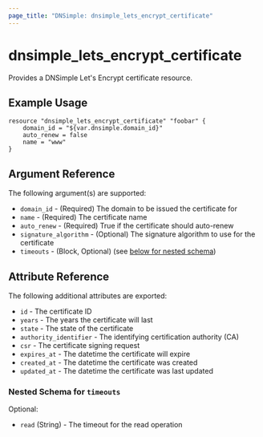 ```yaml
---
page_title: "DNSimple: dnsimple_lets_encrypt_certificate"
---
```


# dnsimple\_lets_encrypt_certificate

Provides a DNSimple Let's Encrypt certificate resource.

## Example Usage

```hcl
resource "dnsimple_lets_encrypt_certificate" "foobar" {
	domain_id = "${var.dnsimple.domain_id}"
	auto_renew = false
	name = "www"
}
```

## Argument Reference

The following argument(s) are supported:

* `domain_id` - (Required) The domain to be issued the certificate for
* `name` - (Required) The certificate name
* `auto_renew` - (Required) True if the certificate should auto-renew
* `signature_algorithm` - (Optional) The signature algorithm to use for the certificate
* `timeouts` - (Block, Optional) (see [below for nested schema](#nestedblock--timeouts))

## Attribute Reference

The following additional attributes are exported:

* `id` - The certificate ID
* `years` - The years the certificate will last
* `state` - The state of the certificate
* `authority_identifier` - The identifying certification authority (CA)
* `csr` - The certificate signing request
* `expires_at` - The datetime the certificate will expire
* `created_at` - The datetime the certificate was created
* `updated_at` - The datetime the certificate was last updated

<a id="nestedblock--timeouts"></a>

### Nested Schema for `timeouts`

Optional:

- `read` (String) - The timeout for the read operation
